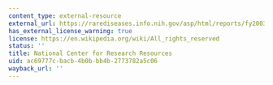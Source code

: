 ```yaml
---
content_type: external-resource
external_url: https://rarediseases.info.nih.gov/asp/html/reports/fy2003/ncrr.html
has_external_license_warning: true
license: https://en.wikipedia.org/wiki/All_rights_reserved
status: ''
title: National Center for Research Resources
uid: ac69777c-bacb-4b0b-bb4b-2773782a5c06
wayback_url: ''
---
```

